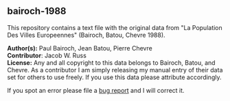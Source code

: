 ## bairoch-1988

This repository contains a text file with the original data from 
"La Population Des Villes Europeennes" (Bairoch, Batou, Chevre 1988).

__Author(s):__ Paul Bairoch, Jean Batou, Pierre Chevre<br/>
__Contributor__: Jacob W. Russ<br/>
__License:__ Any and all copyright to this data belongs to Bairoch, Batou, and 
Chevre. As a contributor I am simply releasing my manual entry of their data set
for others to use freely. If you use this data please attribute accordingly.
 
If you spot an error please file a [bug report](https://github.com/JakeRuss/bairoch-1988/issues) 
and I will correct it.